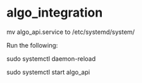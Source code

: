 # algo_integration
mv algo_api.service to /etc/systemd/system/

Run the following:

sudo systemctl daemon-reload

sudo systemctl start algo_api
